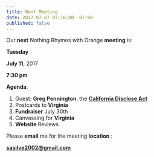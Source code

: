 ```yaml
---
title: Next Meeting
date: 2017-07-07 07:16:00 -07:00
published: false
---
```


Our **next** Nothing Rhymes with Orange **meeting** is:

**Tuesday**

**July 11**, 2017

**7:30 pm**

**Agenda**:

1. Guest: **Greg Pennington**, the [**California Disclose Act**](http://www.caclean.org/progress/ab1148.php)
2. Postcards to **Virginia** 
2. **Fundraiser** July 30th
3. Canvassing for **Virginia**
4. **Website** Reviews



Please **email** me for the meeting **location** :
 
**sasilve2002@gmail.com**  